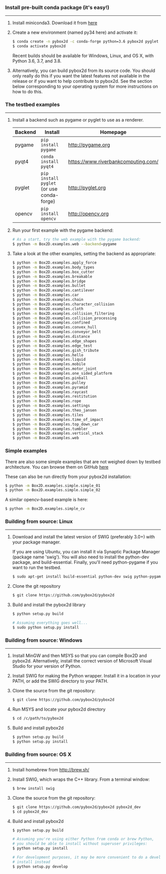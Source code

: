 ### Install pre-built conda package (it's easy!)
------------------------------------------------
1. Install miniconda3. Download it from
   [here](http://conda.pydata.org/miniconda.html)
2. Create a new environment (named py34 here) and activate it:

    ```bash
    $ conda create -n pybox2d -c conda-forge python=3.6 pybox2d pyglet
    $ conda activate pybox2d
    ```

    Recent builds should be available for Windows, Linux, and OS X, with Python
    3.6, 3.7, and 3.8.

3. Alternatively, you can build pybox2d from its source code. You should only
   really do this if you want the latest features not available in the
   release or if you want to help contribute to pybox2d. See the section below
   corresponding to your operating system for more instructions on how to do
   this.

### The testbed examples
------------------------
1. Install a backend such as pygame or pyglet to use as a renderer.

    | Backend        | Install                                                       | Homepage                             |
    | -------------  | ------------------------------------------------------------- | ------------------------------------ |
    | pygame         | `pip install pygame`                                          | http://pygame.org                    |  
    | pyqt4          | `conda install pyqt4`                                         | https://www.riverbankcomputing.com/  |
    | pyglet         | `pip install pyglet` (or use conda-forge)                     | http://pyglet.org                    |
    | opencv         | `pip install opencv`                                          | http://opencv.org                    |

2. Run your first example with the pygame backend:
    ```bash
    # As a start, try the web example with the pygame backend:
    $ python -m Box2D.examples.web --backend=pygame
    ```

3. Take a look at the other examples, setting the backend as appropriate:

    ```bash
    $ python -m Box2D.examples.apply_force
    $ python -m Box2D.examples.body_types
    $ python -m Box2D.examples.box_cutter
    $ python -m Box2D.examples.breakable
    $ python -m Box2D.examples.bridge
    $ python -m Box2D.examples.bullet
    $ python -m Box2D.examples.cantilever
    $ python -m Box2D.examples.car
    $ python -m Box2D.examples.chain
    $ python -m Box2D.examples.character_collision
    $ python -m Box2D.examples.cloth
    $ python -m Box2D.examples.collision_filtering
    $ python -m Box2D.examples.collision_processing
    $ python -m Box2D.examples.confined
    $ python -m Box2D.examples.convex_hull
    $ python -m Box2D.examples.conveyor_belt
    $ python -m Box2D.examples.distance
    $ python -m Box2D.examples.edge_shapes
    $ python -m Box2D.examples.edge_test
    $ python -m Box2D.examples.gish_tribute
    $ python -m Box2D.examples.hello
    $ python -m Box2D.examples.liquid
    $ python -m Box2D.examples.mobile
    $ python -m Box2D.examples.motor_joint
    $ python -m Box2D.examples.one_sided_platform
    $ python -m Box2D.examples.pinball
    $ python -m Box2D.examples.pulley
    $ python -m Box2D.examples.pyramid
    $ python -m Box2D.examples.raycast
    $ python -m Box2D.examples.restitution
    $ python -m Box2D.examples.rope
    $ python -m Box2D.examples.settings
    $ python -m Box2D.examples.theo_jansen
    $ python -m Box2D.examples.tiles
    $ python -m Box2D.examples.time_of_impact
    $ python -m Box2D.examples.top_down_car
    $ python -m Box2D.examples.tumbler
    $ python -m Box2D.examples.vertical_stack
    $ python -m Box2D.examples.web
    ```

### Simple examples

There are also some simple examples that are not weighed down by testbed architecture.
You can browse them on GitHub
[here](https://github.com/pybox2d/pybox2d/tree/master/library/Box2D/examples/simple)

These can also be run directly from your pybox2d installation:

```bash
$ python -m Box2D.examples.simple.simple_01
$ python -m Box2D.examples.simple.simple_02
```

A similar opencv-based example is here:
```bash
$ python -m Box2D.examples.simple_cv
```

### Building from source: Linux
--------------------------------
1. Download and install the latest version of SWIG (preferably 3.0+) with 
   your package manager.

   If you are using Ubuntu, you can install it via Synaptic Package Manager
   (package name 'swig'). You will also need to install the python-dev package,
   and build-essential. Finally, you'll need python-pygame if you want to run
   the testbed.

    ```bash
    $ sudo apt-get install build-essential python-dev swig python-pygame git
    ```

2. Clone the git repository

    ```bash
    $ git clone https://github.com/pybox2d/pybox2d
    ```

3. Build and install the pybox2d library

    ```bash
    $ python setup.py build

    # Assuming everything goes well...
    $ sudo python setup.py install
    ```

### Building from source: Windows
-----------
1. Install MinGW and then MSYS so that you can compile Box2D and pybox2d.
   Alternatively, install the correct version of Microsoft Visual Studio for
   your version of Python.
2. Install SWIG for making the Python wrapper. Install it in a location in your
   PATH, or add the SWIG directory to your PATH.

3. Clone the source from the git repository:

    ```bash
    $ git clone https://github.com/pybox2d/pybox2d
    ```

4. Run MSYS and locate your pybox2d directory

    ```bash
    $ cd /c/path/to/pybox2d
    ```

5. Build and install pybox2d

    ```bash
    $ python setup.py build
    $ python setup.py install
    ```

### Building from source: OS X
--------
1. Install homebrew from http://brew.sh/
2. Install SWIG, which wraps the C++ library. From a terminal window:

    ```bash
    $ brew install swig
    ```

3. Clone the source from the git repository:

    ```bash
    $ git clone https://github.com/pybox2d/pybox2d pybox2d_dev
    $ cd pybox2d_dev
    ```

4. Build and install pybox2d

    ```bash
    $ python setup.py build

    # Assuming you're using either Python from conda or brew Python,
    # you should be able to install without superuser privileges:
    $ python setup.py install

    # For development purposes, it may be more convenient to do a develop
    # install instead
    $ python setup.py develop
    ```
